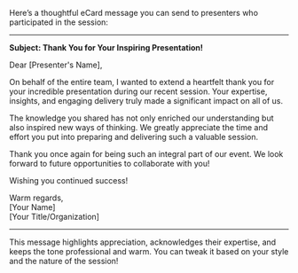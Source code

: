 Here’s a thoughtful eCard message you can send to presenters who participated in the session:

---

**Subject: Thank You for Your Inspiring Presentation!**

Dear [Presenter's Name],

On behalf of the entire team, I wanted to extend a heartfelt thank you for your incredible presentation during our recent session. Your expertise, insights, and engaging delivery truly made a significant impact on all of us. 

The knowledge you shared has not only enriched our understanding but also inspired new ways of thinking. We greatly appreciate the time and effort you put into preparing and delivering such a valuable session.

Thank you once again for being such an integral part of our event. We look forward to future opportunities to collaborate with you!

Wishing you continued success!

Warm regards,  
[Your Name]  
[Your Title/Organization]  

---

This message highlights appreciation, acknowledges their expertise, and keeps the tone professional and warm. You can tweak it based on your style and the nature of the session!